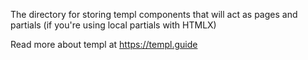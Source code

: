 The directory for storing templ components that will act as pages and partials (if you're using local partials with HTMLX)

Read more about templ at <https://templ.guide>